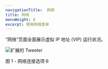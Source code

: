```yaml
---
navigationTitle:  网络
title: 网络
menuWeight: 6
excerpt: 使用网络菜单
---
```


“网络”页面全面展示虚拟 IP 地址 (VIP) 运行状况。

![扩展的 Tweeter](/mesosphere/dcos/cn/1.13/img/GUI-Networking-Networks_View-1_12.png)

图 1 - 网络连接选项卡
